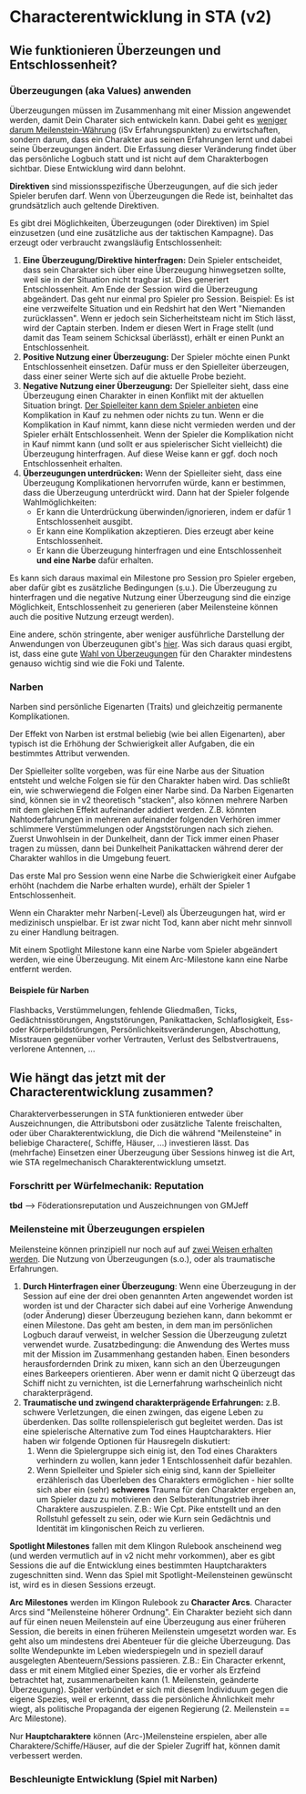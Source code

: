 # Characterentwicklung in STA (v2)

## Wie funktionieren Überzeungen und Entschlossenheit?

### Überzeugungen (aka Values) anwenden
Überzeugungen müssen im Zusammenhang mit einer Mission angewendet werden, damit Dein Charater sich entwickeln kann. Dabei geht es [weniger darum Meilenstein-Währung]((https://fjordsofafrica.blogspot.com/2018/03/clarifying-values-directives-and.html)) (iSv Erfahrungspunkten) zu erwirtschaften, sondern darum, dass ein Charakter aus seinen Erfahrungen lernt und dabei seine Überzeugungen ändert. Die Erfassung dieser Veränderung findet über das persönliche Logbuch statt und ist nicht auf dem Charakterbogen sichtbar. Diese Entwicklung wird dann belohnt.

**Direktiven** sind missionsspezifische Überzeugungen, auf die sich jeder Spieler berufen darf. Wenn von Überzeugungen die Rede ist, beinhaltet das grundsätzlich auch geltende Direktiven.

Es gibt drei Möglichkeiten, Überzeugungen (oder Direktiven) im Spiel einzusetzen (und eine zusätzliche aus der taktischen Kampagne). Das erzeugt oder verbraucht zwangsläufig Entschlossenheit:

1. **Eine Überzeugung/Direktive hinterfragen:** Dein Spieler entscheidet, dass sein Charakter sich über eine Überzeugung hinwegsetzen sollte, weil sie in der Situation nicht tragbar ist. Dies generiert Entschlossenheit. Am Ende der Session wird die Überzeugung abgeändert. Das geht nur einmal pro Spieler pro Session. Beispiel: Es ist eine verzweifelte Situation und ein Redshirt hat den Wert "Niemanden zurücklassen". Wenn er jedoch sein Sicherheitsteam nicht im Stich lässt, wird der Captain sterben. Indem er diesen Wert in Frage stellt (und damit das Team seinem Schicksal überlässt), erhält er einen Punkt an Entschlossenheit.
2. **Positive Nutzung einer Überzeugung:** Der Spieler möchte einen Punkt Entschlossenheit einsetzen. Dafür muss er den Spielleiter überzeugen, dass einer seiner Werte sich auf die aktuelle Probe bezieht. 
3. **Negative Nutzung einer Überzeugung:** Der Spielleiter sieht, dass eine Überzeugung einen Charakter in einen Konflikt mit der aktuellen Situation bringt. [Der Spielleiter kann dem Spieler anbieten](https://www.reddit.com/r/startrekadventures/comments/croh8o/how_do_you_receive_determination_points/) eine Komplikation in Kauf zu nehmen oder nichts zu tun. Wenn er die Komplikation in Kauf nimmt, kann diese nicht vermieden werden und der Spieler erhält Entschlossenheit. Wenn der Spieler die Komplikation nicht in Kauf nimmt kann (und sollt er aus spielerischer Sicht vielleicht) die Überzeugung hinterfragen. Auf diese Weise kann er ggf. doch noch Entschlossenheit erhalten.
4. **Überzeugungen unterdrücken:** Wenn der Spielleiter sieht, dass eine Überzeugung Komplikationen hervorrufen würde, kann er bestimmen, dass die Überzeugung unterdrückt wird. Dann hat der Spieler folgende Wahlmöglichkeiten:
   - Er kann die Unterdrückung überwinden/ignorieren, indem er dafür 1 Entschlossenheit ausgibt.
   - Er kann eine Komplikation akzeptieren. Dies erzeugt aber keine Entschlossenheit.
   - Er kann die Überzeugung hinterfragen und eine Entschlossenheit **und eine Narbe** dafür erhalten.

Es kann sich daraus maximal ein Milestone pro Session pro Spieler ergeben, aber dafür gibt es zusätzliche Bedingungen (s.u.). Die Überzeugung zu hinterfragen und die negative Nutzung einer Überzeugung sind die einzige Möglichkeit, Entschlossenheit zu generieren (aber Meilensteine können auch die positive Nutzung erzeugt werden). 

Eine andere, schön stringente, aber weniger ausführliche Darstellung der Anwendungen von Überzeugunen gibt's [hier](https://modiphius.net/blogs/news/sta-dev-blog-004-a-guide-to-star-trek-adventures). Was sich daraus quasi ergibt, ist, dass eine gute [Wahl von Überzeugungen](https://nerdist.com/article/how-to-challenge-and-change-values-for-maximum-drama-in-your-star-trek-adventures-rpg/) für den Charakter mindestens genauso wichtig sind wie die Foki und Talente.

### Narben

Narben sind persönliche Eigenarten (Traits) und gleichzeitig permanente Komplikationen. 

Der Effekt von Narben ist erstmal beliebig (wie bei allen Eigenarten), aber typisch ist die Erhöhung der Schwierigkeit aller Aufgaben, die ein bestimmtes Attribut verwenden. 

Der Spielleiter sollte vorgeben, was für eine Narbe aus der Situation entsteht und welche Folgen sie für den Charakter haben wird. Das schließt ein, wie schwerwiegend die Folgen einer Narbe sind. Da Narben Eigenarten sind, können sie in v2 theoretisch "stacken", also können mehrere Narben mit dem gleichen Effekt aufeinander addiert werden. Z.B. könnten Nahtoderfahrungen in mehreren aufeinander folgenden Verhören immer schlimmere Verstümmelungen oder Angststörungen nach sich ziehen. Zuerst Unwohlsein in der Dunkelheit, dann der Tick immer einen Phaser tragen zu müssen, dann bei Dunkelheit Panikattacken während derer der Charakter wahllos in die Umgebung feuert.

Das erste Mal pro Session wenn eine Narbe die Schwierigkeit einer Aufgabe erhöht (nachdem die Narbe erhalten wurde), erhält der Spieler 1 Entschlossenheit.

Wenn ein Charakter mehr Narben(-Level) als Überzeugungen hat, wird er medizinisch unspielbar. Er ist zwar nicht Tod, kann aber nicht mehr sinnvoll zu einer Handlung beitragen.

Mit einem Spotlight Milestone kann eine Narbe vom Spieler abgeändert werden, wie eine Überzeugung. Mit einem Arc-Milestone kann eine Narbe entfernt werden.

#### Beispiele für Narben
Flashbacks, Verstümmelungen, fehlende Gliedmaßen, Ticks, Gedächtnisstörungen, Angststörungen, Panikattacken, Schlaflosigkeit, Ess- oder Körperbildstörungen, Persönlichkeitsveränderungen, Abschottung, Misstrauen gegenüber vorher Vertrauten, Verlust des Selbstvertrauens, verlorene Antennen, ... 

## Wie hängt das jetzt mit der Characterentwicklung zusammen?

Charakterverbesserungen in STA funktionieren entweder über Auszeichnungen, die Attributsboni oder zusätzliche Talente freischalten, oder über Charakterentwicklung, die Dich die während "Meilensteine" in beliebige Charactere(, Schiffe, Häuser, ...) investieren lässt. Das (mehrfache) Einsetzen einer Überzeugung über Sessions hinweg ist die Art, wie STA regelmechanisch Charakterentwicklung umsetzt. 

### Forschritt per Würfelmechanik: Reputation

**tbd** --> Föderationsreputation und Auszeichnungen von GMJeff

### Meilensteine mit Überzeugungen erspielen

Meilensteine können prinzipiell nur noch auf auf [zwei Weisen erhalten werden](https://www.reddit.com/r/startrekadventures/comments/16ty5fl/is_this_how_milestones_and_character_arcs_work/). Die Nutzung von Überzeugungen (s.o.), oder als traumatische Erfahrungen.

1. **Durch Hinterfragen einer Überzeugung**: Wenn eine Überzeugung in der Session auf eine der drei oben genannten Arten angewendet worden ist worden ist und der Character sich dabei auf eine Vorherige Anwendung (oder Änderung) dieser Überzeugung beziehen kann, dann bekommt er einen Milestone. Das geht am besten, in dem man im persönlichen Logbuch darauf verweist, in welcher Session die Überzeugung zuletzt verwendet wurde. Zusatzbedingung: die Anwendung des Wertes muss mit der Mission im Zusammenhang gestanden haben. Einen besonders herausfordernden Drink zu mixen, kann sich an den Überzeugungen eines Barkeepers orientieren. Aber wenn er damit nicht Q überzeugt das Schiff nicht zu vernichten, ist die Lernerfahrung warhscheinlich nicht charakterprägend.
2. **Traumatische und zwingend charakterprägende Erfahrungen:** z.B. schwere Verletzungen, die einen zwingen, das eigene Leben zu überdenken. Das sollte rollenspielerisch gut begleitet werden. Das ist eine spielerische Alternative zum Tod eines Hauptcharakters. Hier haben wir folgende Optionen für Hausregeln diskutiert:
   1. Wenn die Spielergruppe sich einig ist, den Tod eines Charakters verhindern zu wollen, kann jeder 1 Entschlossenheit dafür bezahlen.
   2. Wenn Spielleiter und Spieler sich einig sind, kann der Spielleiter erzählerisch das Überleben des Charakters ermöglichen - hier sollte sich aber ein (sehr) **schweres** Trauma für den Charakter ergeben an, um Spieler dazu zu motivieren den Selbsterahltungstrieb ihrer Charaktere auszuspielen. Z.B.: Wie Cpt. Pike entstellt und an den Rollstuhl gefesselt zu sein, oder wie Kurn sein Gedächtnis und Identität im klingonischen Reich zu verlieren. 

**Spotlight Milestones** fallen mit dem Klingon Rulebook anscheinend weg (und werden vermutlich auf in v2 nicht mehr vorkommen), aber es gibt Sessions die auf die Entwicklung eines bestimmten Hauptcharakters zugeschnitten sind. Wenn das Spiel mit Spotlight-Meilensteinen gewünscht ist, wird es in diesen Sessions erzeugt. 

**Arc Milestones** werden im Klingon Rulebook zu **Character Arcs**. Character Arcs sind "Meilensteine höherer Ordnung". Ein Charakter bezieht sich dann auf für einen neuen Meilenstein auf eine Überzeugung aus einer früheren Session, die bereits in einen früheren Meilenstein umgesetzt worden war. Es geht also um mindestens drei Abenteuer für die gleiche Überzeugung. Das sollte Wendepunkte im Leben wiederspiegeln und in speziell darauf ausgelegten Abenteuern/Sessions passieren. Z.B.: Ein Character erkennt, dass er mit einem Mitglied einer Spezies, die er vorher als Erzfeind betrachtet hat, zusammenarbeiten kann (1. Meilenstein, geänderte Überzeugung). Später verbündet er sich mit diesem Individuum gegen die eigene Spezies, weil er erkennt, dass die persönliche Ähnlichkeit mehr wiegt, als politische Propaganda der eigenen Regierung (2. Meilenstein == Arc Milestone).

Nur **Hauptcharaktere** können (Arc-)Meilensteine erspielen, aber alle Charaktere/Schiffe/Häuser, auf die der Spieler Zugriff hat, können damit verbessert werden.

### Beschleunigte Entwicklung (Spiel mit Narben)